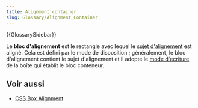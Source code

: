 ```yaml
---
title: Alignment container
slug: Glossary/Alignment_Container
---
```


{{GlossarySidebar}}

Le **bloc d'alignement** est le rectangle avec lequel le [sujet d'alignement](/fr/docs/Glossary/Alignment_Subject) est aligné. Cela est défini par le mode de disposition ; généralement, le bloc d'alignement contient le sujet d'alignement et il adopte le [mode d'ecriture](/fr/docs/Web/CSS/CSS_Flexible_Box_Layout/Aligner_des_éléments_dans_un_conteneur_flexible#L'alignement_et_les_modes_d'écriture) de la boîte qui établit le bloc conteneur.

## Voir aussi

- [CSS Box Alignment](/fr/docs/Web/CSS/CSS_Box_Alignment)

